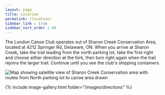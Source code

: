 ```yaml
---
layout: page
title: Location
permalink: /location/
sidebar_link : true
sidebar_sort_order : 40
---
```


The London Canoe Club operates out of Sharon Creek Conservation Area, located at 4212 Springer Rd, Delaware, ON. When you arrive at Sharon Creek, take the trail leading from the north parking lot, take the first right and choose either direction at the fork, then turn right again when the trail rejoins the larger trail. Continue until you see the club's shipping containers.

![Map showing satellite view of Sharon Creek Conservation area with routes from North parking lot to canoe area drawn](/images/location.png)

{% include image-gallery.html folder="/images/directions" %}